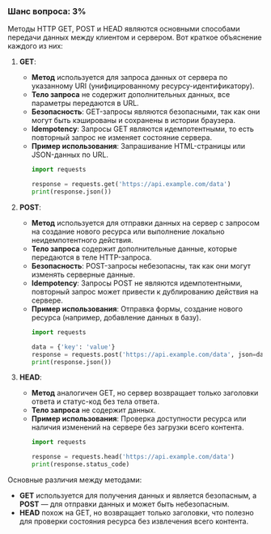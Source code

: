 ### Шанс вопроса: 3%

Методы HTTP GET, POST и HEAD являются основными способами передачи данных между клиентом и сервером. Вот краткое объяснение каждого из них:

1. **GET**:
   - **Метод** используется для запроса данных от сервера по указанному URI (унифицированному ресурсу-идентификатору).
   - **Тело запроса** не содержит дополнительных данных, все параметры передаются в URL.
   - **Безопасность**: GET-запросы являются безопасными, так как они могут быть кэшированы и сохранены в истории браузера.
   - **Idempotency**: Запросы GET являются идемпотентными, то есть повторный запрос не изменяет состояние сервера.
   - **Пример использования**: Запрашивание HTML-страницы или JSON-данных по URL.
     ```python
     import requests

     response = requests.get('https://api.example.com/data')
     print(response.json())
     ```

2. **POST**:
   - **Метод** используется для отправки данных на сервер с запросом на создание нового ресурса или выполнение локально неидемпотентного действия.
   - **Тело запроса** содержит дополнительные данные, которые передаются в теле HTTP-запроса.
   - **Безопасность**: POST-запросы небезопасны, так как они могут изменять серверные данные.
   - **Idempotency**: Запросы POST не являются идемпотентными, повторный запрос может привести к дублированию действия на сервере.
   - **Пример использования**: Отправка формы, создание нового ресурса (например, добавление данных в базу).
     ```python
     import requests

     data = {'key': 'value'}
     response = requests.post('https://api.example.com/data', json=data)
     print(response.json())
     ```

3. **HEAD**:
   - **Метод** аналогичен GET, но сервер возвращает только заголовки ответа и статус-код без тела ответа.
   - **Тело запроса** не содержит данных.
   - **Пример использования**: Проверка доступности ресурса или наличия изменений на сервере без загрузки всего контента.
     ```python
     import requests

     response = requests.head('https://api.example.com/data')
     print(response.status_code)
     ```

Основные различия между методами:
- **GET** используется для получения данных и является безопасным, а **POST** — для отправки данных и может быть небезопасным.
- **HEAD** похож на GET, но возвращает только заголовки, что полезно для проверки состояния ресурса без извлечения всего контента.